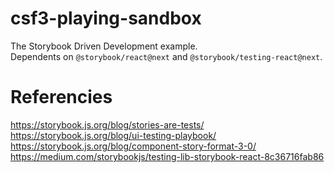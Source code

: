 # csf3-playing-sandbox

The Storybook Driven Development example.  
Dependents on `@storybook/react@next` and `@storybook/testing-react@next`.

# Referencies

https://storybook.js.org/blog/stories-are-tests/  
https://storybook.js.org/blog/ui-testing-playbook/  
https://storybook.js.org/blog/component-story-format-3-0/  
https://medium.com/storybookjs/testing-lib-storybook-react-8c36716fab86
